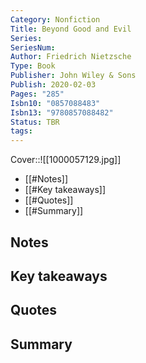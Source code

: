 ```yaml
---
Category: Nonfiction
Title: Beyond Good and Evil
Series: 
SeriesNum: 
Author: Friedrich Nietzsche
Type: Book
Publisher: John Wiley & Sons
Publish: 2020-02-03
Pages: "285"
Isbn10: "0857088483"
Isbn13: "9780857088482"
Status: TBR
tags: 
---
```


Cover::![[1000057129.jpg]]

- [[#Notes]]
- [[#Key takeaways]]
- [[#Quotes]]
- [[#Summary]]

## Notes

## Key takeaways

## Quotes

## Summary